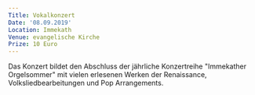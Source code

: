 ```yaml
---
Title: Vokalkonzert
Date: '08.09.2019'
Location: Immekath
Venue: evangelische Kirche
Prize: 10 Euro
---
```


Das Konzert bildet den Abschluss der jährliche Konzertreihe "Immekather Orgelsommer" mit vielen erlesenen Werken der Renaissance, Volksliedbearbeitungen und Pop Arrangements. 
